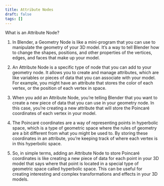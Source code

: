 ```yaml
---
title: Attribute Nodes
draft: false
tags: []
---
```

What is an Attribute Node?

1. In Blender, a Geometry Node is like a mini-program that you can use to manipulate the geometry of your 3D model. It’s a way to tell Blender how to change the shapes, positions, and other properties of the vertices, edges, and faces that make up your model.

2. An Attribute Node is a specific type of node that you can add to your geometry node. It allows you to create and manage attributes, which are like variables or pieces of data that you can associate with your model. For example, you might have an attribute that stores the color of each vertex, or the position of each vertex in space.

3. When you add an Attribute Node, you’re telling Blender that you want to create a new piece of data that you can use in your geometry node. In this case, you’re creating a new attribute that will store the Poincaré coordinates of each vertex in your model.

4. The Poincaré coordinates are a way of representing points in hyperbolic space, which is a type of geometric space where the rules of geometry are a bit different from what you might be used to. By storing these coordinates in an attribute, you’re keeping track of where each vertex is in this hyperbolic space.

5. So, in simple terms, adding an Attribute Node to store Poincaré coordinates is like creating a new piece of data for each point in your 3D model that says where that point is located in a special type of geometric space called hyperbolic space. This can be useful for creating interesting and complex transformations and effects in your 3D models.    